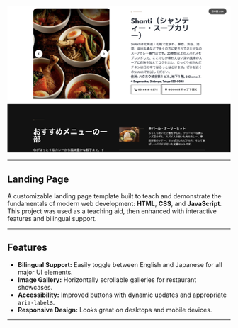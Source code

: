 <img src="/images/readme-pic.jpg" alt="preview" />

---

## Landing Page
A customizable landing page template built to teach and demonstrate the fundamentals of modern web development: **HTML**, **CSS**, and **JavaScript**. This project was used as a teaching aid, then enhanced with interactive features and bilingual support.

---

## Features

- **Bilingual Support:** Easily toggle between English and Japanese for all major UI elements.
- **Image Gallery:** Horizontally scrollable galleries for restaurant showcases.
- **Accessibility:** Improved buttons with dynamic updates and appropriate `aria-label`s.
- **Responsive Design:** Looks great on desktops and mobile devices.

---
